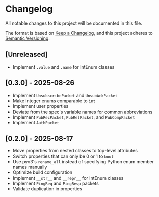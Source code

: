 # Changelog

All notable changes to this project will be documented in this file.

The format is based on [Keep a Changelog](https://keepachangelog.com/en/1.1.0/),
and this project adheres to [Semantic Versioning](https://semver.org/spec/v2.0.0.html).

## [Unreleased]

- Implement `.value` and `.name` for IntEnum classes

## [0.3.0] - 2025-08-26

- Implement `UnsubscribePacket` and `UnsubAckPacket`
- Make integer enums comparable to `int`
- Implement user properties
- Deviate from the spec's variable names for common abbreviations
- Implement `PubRecPacket`, `PubRelPacket`, and `PubCompPacket`
- Implement `AuthPacket`

## [0.2.0] - 2025-08-17

- Move properties from nested classes to top-level attributes
- Switch properties that can only be 0 or 1 to `bool`
- Use pyo3's `rename_all` instead of specifying Python enum member names manually
- Optimize build configuration
- Implement `__str__` and `__repr__` for IntEnum classes
- Implement `PingReq` and `PingResp` packets
- Validate duplication in properties
